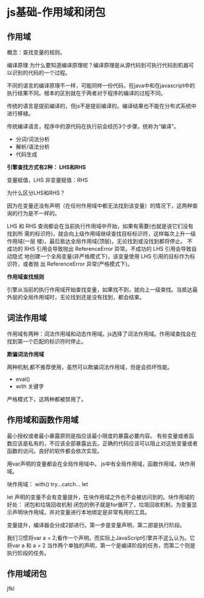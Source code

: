 # js基础-作用域和闭包

## 作用域

概念：查找变量的规则。

编译原理
为什么要知道编译原理呢？编译原理是从源代码到可执行代码到机器可以识别的代码的一个过程。

不同的语言的编译原理不一样，可能同样一份代码，在java中和在javascript中的执行结果不同。根本的区别就在于两者对于程序的编译的过程不同。

传统的语言是提前编译的，但js不是提前编译的。编译结果也不能在分布式系统中进行移植。

传统编译语言，程序中的源代码在执行前会经历3个步骤，统称为“编译”。

- 分词/词法分析
- 解析/语法分析
- 代码生成

**引擎查找方式有2种： LHS和RHS**

变量赋值，LHS
非变量赋值：RHS

为什么区分LHS和RHS？

因为在变量还没有声明（在任何作用域中都无法找到该变量）的情况下，这两种查询的行为是不一样的。

LHS 和 RHS 查询都会在当前执行作用域中开始，如果有需要(也就是说它们没有找到所 需的标识符)，就会向上级作用域继续查找目标标识符，这样每次上升一级作用域(一层 楼)，最后抵达全局作用域(顶层)，无论找到或没找到都将停止。
不成功的 RHS 引用会导致抛出 ReferenceError 异常。不成功的 LHS 引用会导致自动隐式 地创建一个全局变量(非严格模式下)，该变量使用 LHS 引用的目标作为标识符，或者抛 出 ReferenceError 异常(严格模式下)。

**作用域查找规则**

引擎从当前的执行作用域开始查找变量，如果找不到，就向上一级查找。当抵达最外层的全局作用域时，无论找到还是没有找到，都会结束。

## 词法作用域
作用域有两种：词法作用域和动态作用域。js选择了词法作用域。作用域查找会在找到第一个匹配的标识符时停止。

**欺骗词法作用域**

两种机制,都不推荐使用，虽然可以欺骗词法作用域，但是会损坏性能。

- eval()
- with 关键字

严格模式下，这两种都被禁用了。

## 作用域和函数作用域

最小授权或者最小暴露原则是指应该最小限度的暴露必要内容。
有些变量或者函数应该是私有的，不应该全部暴露出去。正确的代码应该可以阻止对这些变量或者函数的访问。良好的软件都会依次实现。

用var声明的变量都会在全局作用域中。
js中有全局作用域，函数作用域，块作用域。

块作用域：
with()   try...catch...  let

let 声明的变量不会有变量提升，在块作用域之外也不会被访问到的。块作用域的好处： 闭包和垃圾回收机制
闭包的例子就是for循环了，垃圾回收机制，为变量显示声明块作用域，并对变量进行本地绑定是非常有用的工具。

变量提升，编译器会分成2部进行。第一步是变量声明，第二部是执行阶段。

我们习惯将var a = 2;看作一个声明，而实际上JavaScript引擎并不这么认为。它将var a
和 a = 2 当作两个单独的声明，第一个是编译阶段的任务，而第二个则是执行阶段的任务。

## 作用域闭包
jfkl 
